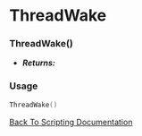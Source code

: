 # ThreadWake

### ThreadWake()
- ***Returns:*** 

### Usage

```Lua
ThreadWake()
```


[Back To Scripting Documentation](../README.md)
